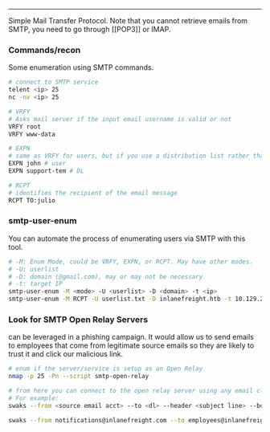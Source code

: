 -- -
Simple Mail Transfer Protocol. Note that you cannot retrieve emails from SMTP, you need to go through [[POP3]] or IMAP.
### Commands/recon
Some enumeration using SMTP commands.
```bash
# connect to SMTP service
telent <ip> 25
nc -nv <ip> 25

# VRFY
# Asks mail server if the input email username is valid or not
VRFY root
VRFY www-data

# EXPN
# same as VRFY for users, but if you use a distribution list rather than a specific email username, it lists the emails that are a part of the distribution list. 
EXPN john # user
EXPN support-tem # DL

# RCPT
# identifies the recipient of the email message
RCPT TO:julio
```
### smtp-user-enum
You can automate the process of enumerating users via SMTP with this tool.
```bash
# -M: Enum Mode, could be VRFY, EXPN, or RCPT. May have other modes.
# -U: userlist
# -D: domain (@gmail.com), may or may not be necessary
# -t: target IP
smtp-user-enum -M <mode> -U <userlist> -D <domain> -t <ip>
smtp-user-enum -M RCPT -U userlist.txt -D inlanefreight.htb -t 10.129.203.7
```
### Look for SMTP Open Relay Servers
can be leveraged in a phishing campaign. It would allow us to send emails to employees that come from legitimate source emails so they are likely to trust it and click our malicious link. 
```bash
# enum if the server/service is setup as an Open Relay
nmap -p 25 -Pn --script smtp-open-relay

# from here you can connect to the open relay server using any email client you wand and just fill in the info and message you desire. 
# For example:
swaks --from <source email acct> --to <dl> --header <subject line> --body <email message w/ malicious link> --server <ip of open relay server> 

swaks --from notifications@inlanefreight.com --to employees@inlanefreight.com --header 'Subject: Company Notification' --body 'Hi All, we want to hear from you! Please complete the following survey. http://mycustomphishinglink.com/' --server 10.10.11.213
```